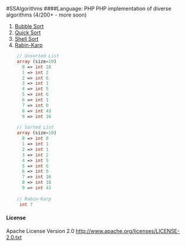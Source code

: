 #SSAlgorithms
####Language: PHP 
PHP implementation of diverse algorithms (4/200+ - more soon)

1. [Bubble Sort](https://github.com/sschiau/SSAlgorithms-PHP/blob/master/SSAlgorithms.php#L78)
2. [Quick Sort](https://github.com/sschiau/SSAlgorithms-PHP/blob/master/SSAlgorithms.php#L106)
3. [Shell Sort](https://github.com/sschiau/SSAlgorithms-PHP/blob/master/SSAlgorithms.php#L131)
4. [Rabin-Karp](https://github.com/sschiau/SSAlgorithms-PHP/blob/master/SSAlgorithms.php#L177)

```PHP
	// Unsorted List
	array (size=10)
	  0 => int 18
	  1 => int 2
	  2 => int 6
	  3 => int 1
	  4 => int 5
	  5 => int 6
	  6 => int 1
	  7 => int 0
	  8 => int 43
	  9 => int 16
	
	// Sorted List 
	array (size=10)
	  0 => int 0
	  1 => int 1
	  2 => int 1
	  3 => int 2
	  4 => int 5
	  5 => int 6
	  6 => int 6
	  7 => int 16
	  8 => int 18
	  9 => int 43
	  
	// Rabin-Karp
	 int 7
```

#### License
Apache License Version 2.0
http://www.apache.org/licenses/LICENSE-2.0.txt
